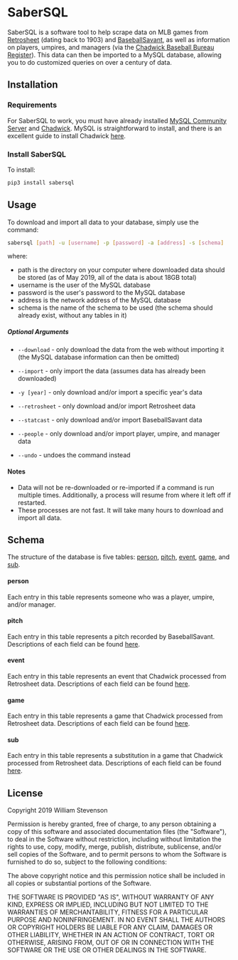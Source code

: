 # SaberSQL

SaberSQL is a software tool to help scrape data on MLB games from [Retrosheet](https://www.retrosheet.org) (dating back
to 1903) and [BaseballSavant](https://baseballsavant.mlb.com), as well as information on players, umpires, and managers
(via the [Chadwick Baseball Bureau Register](https://github.com/chadwickbureau/register)). This data can then be
imported to a MySQL database, allowing you to do customized queries on over a century of data.

## Installation
### Requirements
For SaberSQL to work, you must have already installed [MySQL Community Server](https://dev.mysql.com/downloads/mysql/)
and [Chadwick](http://chadwick.sourceforge.net/doc/index.html). MySQL is straightforward to install, and there is an
excellent guide to install Chadwick
[here](https://www.pitchbypitch.com/2013/11/29/installing-chadwick-software-on-mac/).
### Install SaberSQL
To install:
```bash
pip3 install sabersql
```

## Usage
To download and import all data to your database, simply use the command:
```bash
sabersql [path] -u [username] -p [password] -a [address] -s [schema]
```
where:
- path is the directory on your computer where downloaded data should be stored (as of May 2019, all of the data is
about 18GB total)
- username is the user of the MySQL database
- password is the user's password to the MySQL database
- address is the network address of the MySQL database
- schema is the name of the schema to be used (the schema should already exist, without any tables in it)

##### Optional Arguments
- `--download` - only download the data from the web without importing it (the MySQL database information can
then be omitted)

- `--import` - only import the data (assumes data has already been downloaded)

- `-y [year]` - only download and/or import a specific year's data

- `--retrosheet` - only download and/or import Retrosheet data

- `--statcast` - only download and/or import BaseballSavant data

- `--people` - only download and/or import player, umpire, and manager data

- `--undo` - undoes the command instead

#### Notes
- Data will not be re-downloaded or re-imported if a command is run multiple times. Additionally, a process will resume
from where it left off if restarted.
- These processes are not fast. It will take many hours to download and import all data.

## Schema
The structure of the database is five tables: [person](#person), [pitch](#pitch), [event](#event), [game](#game), and
[sub](#sub).

#### <a name="person"></a>person
Each entry in this table represents someone who was a player, umpire, and/or manager.
#### <a name="pitch"></a>pitch
Each entry in this table represents a pitch recorded by BaseballSavant. Descriptions of each field can be found
[here](https://baseballsavant.mlb.com/csv-docs).
#### <a name="event"></a>event
Each entry in this table represents an event that Chadwick processed from Retrosheet data. Descriptions of each field
can be found [here](http://chadwick.sourceforge.net/doc/cwevent.html).
#### <a name="game"></a>game
Each entry in this table represents a game that Chadwick processed from Retrosheet data. Descriptions of each field
can be found [here](http://chadwick.sourceforge.net/doc/cwgame.html).
#### <a name="sub"></a>sub
Each entry in this table represents a substitution in a game that Chadwick processed from Retrosheet data. Descriptions
of each field can be found [here](http://chadwick.sourceforge.net/doc/cwsub.html).

## License
Copyright 2019 William Stevenson

Permission is hereby granted, free of charge, to any person obtaining a copy of this software and associated
documentation files (the "Software"), to deal in the Software without restriction, including without limitation the
rights to use, copy, modify, merge, publish, distribute, sublicense, and/or sell copies of the Software, and to permit
persons to whom the Software is furnished to do so, subject to the following conditions:

The above copyright notice and this permission notice shall be included in all copies or substantial portions of the
Software.

THE SOFTWARE IS PROVIDED "AS IS", WITHOUT WARRANTY OF ANY KIND, EXPRESS OR IMPLIED, INCLUDING BUT NOT LIMITED TO THE
WARRANTIES OF MERCHANTABILITY, FITNESS FOR A PARTICULAR PURPOSE AND NONINFRINGEMENT. IN NO EVENT SHALL THE AUTHORS OR
COPYRIGHT HOLDERS BE LIABLE FOR ANY CLAIM, DAMAGES OR OTHER LIABILITY, WHETHER IN AN ACTION OF CONTRACT, TORT OR
OTHERWISE, ARISING FROM, OUT OF OR IN CONNECTION WITH THE SOFTWARE OR THE USE OR OTHER DEALINGS IN THE SOFTWARE.